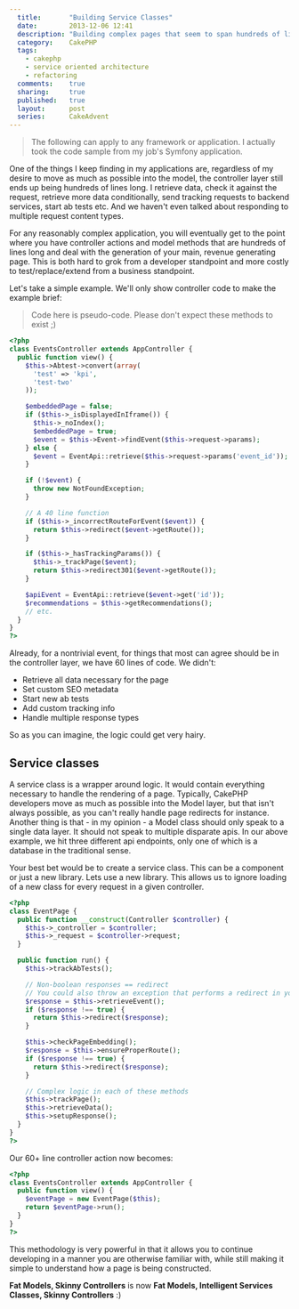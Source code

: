 ```yaml
---
  title:       "Building Service Classes"
  date:        2013-12-06 12:41
  description: "Building complex pages that seem to span hundreds of lines of Controller/Model code? Write Service classes for greater good!"
  category:    CakePHP
  tags:
    - cakephp
    - service oriented architecture
    - refactoring
  comments:    true
  sharing:     true
  published:   true
  layout:      post
  series:      CakeAdvent
---
```


> The following can apply to any framework or application. I actually took the code sample from my job's Symfony application.

One of the things I keep finding in my applications are, regardless of my desire to move as much as possible into the model, the controller layer still ends up being hundreds of lines long. I retrieve data, check it against the request, retrieve more data conditionally, send tracking requests to backend services, start ab tests etc. And we haven't even talked about responding to multiple request content types.

For any reasonably complex application, you will eventually get to the point where you have controller actions and model methods that are hundreds of lines long and deal with the generation of your main, revenue generating page. This is both hard to grok from a developer standpoint and more costly to test/replace/extend from a business standpoint.

Let's take a simple example. We'll only show controller code to make the example brief:

> Code here is pseudo-code. Please don't expect these methods to exist ;)

```php
<?php
class EventsController extends AppController {
  public function view() {
    $this->Abtest->convert(array(
      'test' => 'kpi',
      'test-two'
    ));

    $embeddedPage = false;
    if ($this->_isDisplayedInIframe()) {
      $this->_noIndex();
      $embeddedPage = true;
      $event = $this->Event->findEvent($this->request->params);
    } else {
      $event = EventApi::retrieve($this->request->params('event_id'));
    }

    if (!$event) {
      throw new NotFoundException;
    }

    // A 40 line function
    if ($this->_incorrectRouteForEvent($event)) {
      return $this->redirect($event->getRoute());
    }

    if ($this->_hasTrackingParams()) {
      $this->_trackPage($event);
      return $this->redirect301($event->getRoute());
    }

    $apiEvent = EventApi::retrieve($event->get('id'));
    $recommendations = $this->getRecommendations();
    // etc.
  }
}
?>
```

Already, for a nontrivial event, for things that most can agree should be in the controller layer, we have 60 lines of code. We didn't:

- Retrieve all data necessary for the page
- Set custom SEO metadata
- Start new ab tests
- Add custom tracking info
- Handle multiple response types

So as you can imagine, the logic could get very hairy.

## Service classes

A service class is a wrapper around logic. It would contain everything necessary to handle the rendering of a page. Typically, CakePHP developers move as much as possible into the Model layer, but that isn't always possible, as you can't really handle page redirects for instance. Another thing is that - in my opinion - a Model class should only speak to a single data layer. It should not speak to multiple disparate apis. In our above example, we hit three different api endpoints, only one of which is a database in the traditional sense.

Your best bet would be to create a service class. This can be a component or just a new library. Lets use a new library. This allows us to ignore loading of a new class for every request in a given controller.

```php
<?php
class EventPage {
  public function __construct(Controller $controller) {
    $this->_controller = $controller;
    $this->_request = $controller->request;
  }

  public function run() {
    $this->trackAbTests();

    // Non-boolean responses == redirect
    // You could also throw an exception that performs a redirect in your ExceptionHandler
    $response = $this->retrieveEvent();
    if ($response !== true) {
      return $this->redirect($response);
    }

    $this->checkPageEmbedding();
    $response = $this->ensureProperRoute();
    if ($response !== true) {
      return $this->redirect($response);
    }

    // Complex logic in each of these methods
    $this->trackPage();
    $this->retrieveData();
    $this->setupResponse();
  }
}
?>
```

Our 60+ line controller action now becomes:

```php
<?php
class EventsController extends AppController {
  public function view() {
    $eventPage = new EventPage($this);
    return $eventPage->run();
  }
}
?>
```

This methodology is very powerful in that it allows you to continue developing in a manner you are otherwise familiar with, while still making it simple to understand how a page is being constructed.

**Fat Models, Skinny Controllers** is now **Fat Models, Intelligent Services Classes, Skinny Controllers** :)

